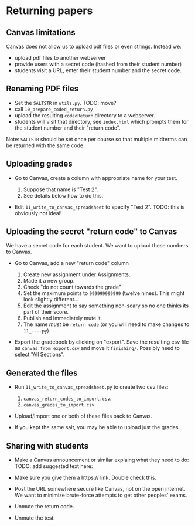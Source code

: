 <!--
__author__ = "Andrew Rechnitzer, Colin B Macdonald"
__copyright__ = "Copyright (C) 2018-9 Andrew Rechnitzer"
__license__ = "GFDL"
 -->

# Returning papers

## Canvas limitations

Canvas does not allow us to upload pdf files or even strings.  Instead we:

  * upload pdf files to another webserver
  * provide users with a secret code (hashed from their student number)
  * students visit a URL, enter their student number and the secret code.


## Renaming PDF files

  * Set the `SALTSTR` in `utils.py`.  TODO: move?
  * call `10_prepare_coded_return.py`
  * upload the resulting `codedReturn` directory to a webserver.
  * students will visit that directory, see `index.html` which prompts
    them for the student number and their "return code".

Note: `SALTSTR` should be set once per course so that multiple midterms
can be returned with the same code.


## Uploading grades

  * Go to Canvas, create a column with appropriate name for your test.

      1.  Suppose that name is "Test 2".
      2.  See details below how to do this.

  * Edit `11_write_to_canvas_spreadsheet` to specify "Test 2".
    TODO: this is obviously not ideal!


## Uploading the secret "return code" to Canvas

We have a secret code for each student.  We want to upload these numbers to Canvas.

  * Go to Canvas, add a new "return code" column

      1.  Create new assignment under Assignments.
      2.  Made it a new group.
      3.  Check "do not count towards the grade"
      3.  Set the maximum points to `999999999999` (twelve nines).
          This might look slightly different...
      4.  Edit the assignment to say something non-scary so no one
          thinks its part of their score.
      4.  Publish and Immediately mute it.
      5.  The name *must* be `return code` (or you will need to make
          changes to `11_....py`).

   * Export the gradebook by clicking on "export".  Save the resulting
     csv file as `canvas_from_export.csv` and move it `finishing/`.
     Possibly need to select "All Sections".


## Generated the files

   * Run `11_write_to_canvas_spreadsheet.py` to create two csv files:

       1. `canvas_return_codes_to_import.csv`.
       2. `canvas_grades_to_import.csv`.

   * Upload/Import one or both of these files back to Canvas.

   * If you kept the same salt, you may be able to upload just the
     grades.


## Sharing with students

   * Make a Canvas announcement or similar explaing what they need
     to do: TODO: add suggested text here:

   * Make sure you give them a https:// link.  Double check this.

   * Post the URL somewhere secure like Canvas, not on the open
     internet.  We want to minimize brute-force attempts to get
     other peoples' exams.

   * Unmute the return code.

   * Unmute the test.
